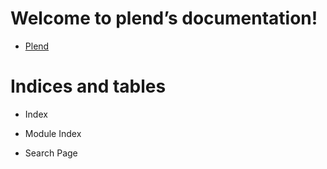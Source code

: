 <!-- plend documentation master file, created by
sphinx-quickstart on Fri Feb 14 17:01:48 2020.
You can adapt this file completely to your liking, but it should at least
contain the root `toctree` directive. -->
# Welcome to plend’s documentation!


* [Plend](plend.md)


# Indices and tables


* Index


* Module Index


* Search Page
